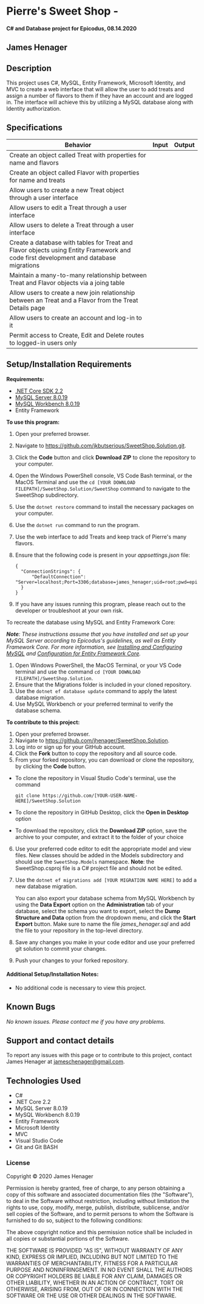 # Pierre's Sweet Shop - 

#### C# and Database project for Epicodus, 08.14.2020

## James Henager

## Description



This project uses C#, MySQL, Entity Framework, Microsoft Identity, and MVC to create a web interface that will allow the user to add treats and assign a number of flavors to them if they have an account and are logged in. The interface will achieve this by utilizing a MySQL database along with Identity authorization.

## Specifications

| Behavior | Input | Output |  
| -------- | ----- | ------ | 
| Create an object called Treat with properties for name and flavors |  |  | 
| Create an object called Flavor with properties for name and treats | | | 
| Allow users to create a new Treat object through a user interface |  |  |
| Allow users to edit a Treat through a user interface |  |  |
| Allow users to delete a Treat through a user interface |  |  |
| Create a database with tables for Treat and Flavor objects using Entity Framework and code first development and database migrations | | | 
| Maintain a many-to-many relationship between Treat and Flavor objects via a joing table | | | 
| Allow users to create a new join relationship between an Treat and a Flavor from the Treat Details page | | | 
| Allow users to create an account and log-in to it | | | 
| Permit access to Create, Edit and Delete routes to logged-in users only | | | 

## Setup/Installation Requirements

**Requirements:**
* [.NET Core SDK 2.2](https://dotnet.microsoft.com/download/thank-you/dotnet-sdk-2.2.203-windows-x64-installer)
* [MySQL Server 8.0.19](https://dev.mysql.com/downloads/file/?id=484919)
* [MySQL Workbench 8.0.19](https://dev.mysql.com/downloads/file/?id=484919)
* Entity Framework

**To use this program:**

1. Open your preferred browser.
2. Navigate to https://github.com/jkbutserious/SweetShop.Solution.git.
3. Click the **Code** button and click **Download ZIP** to clone the repository to your computer.
4. Open the Windows PowerShell console, VS Code Bash terminal, or the MacOS Terminal and use the ``cd [YOUR DOWNLOAD FILEPATH]/SweetShop.Solution/SweetShop`` command to navigate to the SweetShop subdirectory.
5. Use the ``dotnet restore`` command to install the necessary packages on your computer.
6. Use the ``dotnet run`` command to run the program.
7. Use the web interface to add Treats and keep track of Pierre's many flavors.
8. Ensure that the following code is present in your *appsettings.json* file:

    ```
    {
      "ConnectionStrings": {
          "DefaultConnection": "Server=localhost;Port=3306;database=james_henager;uid=root;pwd=epicodus;"
      }
    }
    ```

9. If you have any issues running this program, please reach out to the developer or troubleshoot at your own risk.

To recreate the database using MySQL and Entity Framework Core:

_**Note**: These instructions assume that you have installed and set up your MySQL Server according to Epicodus's guidelines, as well as Entity Framework Core. For more information, see [Installing and Configuring MySQL](https://www.learnhowtoprogram.com/c-and-net/getting-started-with-c/installing-and-configuring-mysql) and [Configuration for Entity Framework Core](https://www.learnhowtoprogram.com/c-and-net/database-basics-c2449db9-5bd8-4303-af8d-7ed7259f79a7/configuration-for-entity-framework-core)._

1. Open Windows PowerShell, the MacOS Terminal, or your VS Code terminal and use the command ``cd [YOUR DOWNLOAD FILEPATH]/SweetShop.Solution``.
2. Ensure that the Migrations folder is included in your cloned repository.
3. Use the ``dotnet ef database update`` command to apply the latest database migration.
4. Use MySQL Workbench or your preferred terminal to verify the database schema.

**To contribute to this project:**

1. Open your preferred browser.
2. Navigate to https://github.com/jhenager/SweetShop.Solution.
3. Log into or sign up for your GitHub account.
4. Click the **Fork** button to copy the repository and all source code.
5. From your forked repository, you can download or clone the repository, by clicking the **Code** button.
  * To clone the repository in Visual Studio Code's terminal, use the command

    ```git clone https://github.com/[YOUR-USER-NAME-HERE]/SweetShop.Solution```
  * To clone the repository in GitHub Desktop, click the **Open in Desktop** option
  * To download the repository, click the **Download ZIP** option, save the archive to your computer, and extract it to the folder of your choice
6. Use your preferred code editor to edit the appropriate model and view files. New classes should be added in the Models subdirectory and should use the ``SweetShop.Models`` namespace. **Note**: the SweetShop.csproj file is a C# project file and should not be edited.
7. Use the ``dotnet ef migrations add [YOUR MIGRATION NAME HERE]`` to add a new database migration. 

    You can also export your database schema from MySQL Workbench by using the **Data Export** option on the **Administration** tab of your database, select the schema you want to export, select the **Dump Structure and Data** option from the dropdown menu, and click the **Start Export** button. Make sure to name the file _james_henager.sql_ and add the file to your repository in the top-level directory.
8. Save any changes you make in your code editor and use your preferred git solution to commit your changes.
9. Push your changes to your forked repository.

#### Additional Setup/Installation Notes:

* No additional code is necessary to view this project.   

## Known Bugs

_No known issues. Please contact me if you have any problems._


## Support and contact details

To report any issues with this page or to contribute to this project, contact James Henager at jameschenager@gmail.com.

## Technologies Used

* C#
* .NET Core 2.2
* MySQL Server 8.0.19
* MySQL Workbench 8.0.19
* Entity Framework
* Microsoft Identity
* MVC
* Visual Studio Code 
* Git and Git BASH 


### License

Copyright © 2020 James Henager

Permission is hereby granted, free of charge, to any person obtaining a copy of this software and associated documentation files (the "Software"), to deal in the Software without restriction, including without limitation the rights to use, copy, modify, merge, publish, distribute, sublicense, and/or sell copies of the Software, and to permit persons to whom the Software is furnished to do so, subject to the following conditions:

The above copyright notice and this permission notice shall be included in all copies or substantial portions of the Software.

THE SOFTWARE IS PROVIDED "AS IS", WITHOUT WARRANTY OF ANY KIND, EXPRESS OR IMPLIED, INCLUDING BUT NOT LIMITED TO THE WARRANTIES OF MERCHANTABILITY, FITNESS FOR A PARTICULAR PURPOSE AND NONINFRINGEMENT. IN NO EVENT SHALL THE AUTHORS OR COPYRIGHT HOLDERS BE LIABLE FOR ANY CLAIM, DAMAGES OR OTHER LIABILITY, WHETHER IN AN ACTION OF CONTRACT, TORT OR OTHERWISE, ARISING FROM, OUT OF OR IN CONNECTION WITH THE SOFTWARE OR THE USE OR OTHER DEALINGS IN THE SOFTWARE.